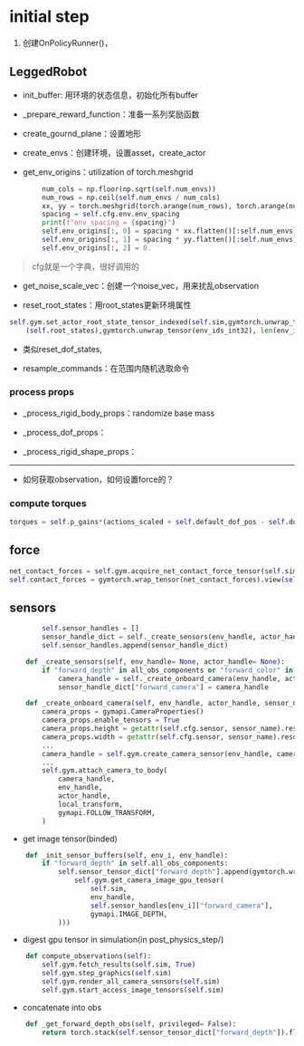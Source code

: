 # initial step

1. 创建OnPolicyRunner()，

## LeggedRobot

* init_buffer: 用环境的状态信息，初始化所有buffer

* _prepare_reward_function：准备一系列奖励函数

* create_gournd_plane：设置地形

* create_envs：创建环境，设置asset，create_actor

* get_env_origins：utilization of torch.meshgrid

```python
        num_cols = np.floor(np.sqrt(self.num_envs))
        num_rows = np.ceil(self.num_envs / num_cols)
        xx, yy = torch.meshgrid(torch.arange(num_rows), torch.arange(num_cols)) # xx:[num_row, num_col]
        spacing = self.cfg.env.env_spacing
        print(f"env_spacing = {spacing}")
        self.env_origins[:, 0] = spacing * xx.flatten()[:self.num_envs]
        self.env_origins[:, 1] = spacing * yy.flatten()[:self.num_envs]
        self.env_origins[:, 2] = 0.
```

> cfg就是一个字典，很好调用的

* get_noise_scale_vec：创建一个noise_vec，用来扰乱observation

* reset_root_states：用root_states更新环境属性

```python
self.gym.set_actor_root_state_tensor_indexed(self.sim,gymtorch.unwrap_tensor
    (self.root_states),gymtorch.unwrap_tensor(env_ids_int32), len(env_ids_int32))
```

* 类似reset_dof_states, 

* resample_commands：在范围内随机选取命令

### process props

* _process_rigid_body_props：randomize base mass

* _process_dof_props：

* _process_rigid_shape_props：

***

* 如何获取observation，如何设置force的？

### compute torques

```python
torques = self.p_gains*(actions_scaled + self.default_dof_pos - self.dof_pos) - self.d_gains*self.dof_vel
```
## force

```python
net_contact_forces = self.gym.acquire_net_contact_force_tensor(self.sim)
self.contact_forces = gymtorch.wrap_tensor(net_contact_forces).view(self.num_envs, -1, 3) # shape: num_envs, num_bodies, xyz axis
```

## sensors

```python
        self.sensor_handles = []
        sensor_handle_dict = self._create_sensors(env_handle, actor_handle)
        self.sensor_handles.append(sensor_handle_dict)

    def _create_sensors(self, env_handle= None, actor_handle= None): 
        if "forward_depth" in all_obs_components or "forward_color" in all_obs_components:
            camera_handle = self._create_onboard_camera(env_handle, actor_handle, "forward_camera")
            sensor_handle_dict["forward_camera"] = camera_handle

    def _create_onboard_camera(self, env_handle, actor_handle, sensor_name):
        camera_props = gymapi.CameraProperties()
        camera_props.enable_tensors = True
        camera_props.height = getattr(self.cfg.sensor, sensor_name).resolution[0]
        camera_props.width = getattr(self.cfg.sensor, sensor_name).resolution[1]
        ...
        camera_handle = self.gym.create_camera_sensor(env_handle, camera_props)
        ...
        self.gym.attach_camera_to_body(
            camera_handle,
            env_handle,
            actor_handle,
            local_transform,
            gymapi.FOLLOW_TRANSFORM,
        )
```
* get image tensor(binded)
```python
    def _init_sensor_buffers(self, env_i, env_handle):
        if "forward_depth" in self.all_obs_components:
            self.sensor_tensor_dict["forward_depth"].append(gymtorch.wrap_tensor(
                self.gym.get_camera_image_gpu_tensor(
                    self.sim,
                    env_handle,
                    self.sensor_handles[env_i]["forward_camera"],
                    gymapi.IMAGE_DEPTH,
            )))
```
* digest gpu tensor in simulation(in post_physics_step/)
```python
    def compute_observations(self):
        self.gym.fetch_results(self.sim, True)
        self.gym.step_graphics(self.sim)
        self.gym.render_all_camera_sensors(self.sim)
        self.gym.start_access_image_tensors(self.sim)
```
* concatenate into obs
```python
    def _get_forward_depth_obs(self, privileged= False):
        return torch.stack(self.sensor_tensor_dict["forward_depth"]).flatten(start_dim= 1)
```
